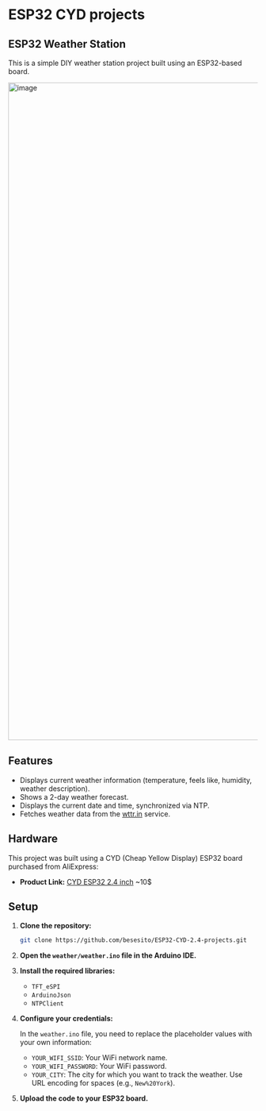 # ESP32 CYD projects

## ESP32 Weather Station

This is a simple DIY weather station project built using an ESP32-based board.

<img width="1518" height="1325" alt="image" src="https://github.com/user-attachments/assets/41bc07d9-7d3b-49c3-9485-43e4fe258675" />


## Features

*   Displays current weather information (temperature, feels like, humidity, weather description).
*   Shows a 2-day weather forecast.
*   Displays the current date and time, synchronized via NTP.
*   Fetches weather data from the [wttr.in](https://wttr.in) service.

## Hardware

This project was built using a CYD (Cheap Yellow Display) ESP32 board purchased from AliExpress:

*   **Product Link:** [CYD ESP32 2.4 inch](https://pl.aliexpress.com/item/1005008212152877.html) ~10$

## Setup

1.  **Clone the repository:**

    ```bash
    git clone https://github.com/besesito/ESP32-CYD-2.4-projects.git
    ```

2.  **Open the `weather/weather.ino` file in the Arduino IDE.**

3.  **Install the required libraries:**
    *   `TFT_eSPI`
    *   `ArduinoJson`
    *   `NTPClient`

4.  **Configure your credentials:**

    In the `weather.ino` file, you need to replace the placeholder values with your own information:

    *   `YOUR_WIFI_SSID`: Your WiFi network name.
    *   `YOUR_WIFI_PASSWORD`: Your WiFi password.
    *   `YOUR_CITY`: The city for which you want to track the weather. Use URL encoding for spaces (e.g., `New%20York`).

5.  **Upload the code to your ESP32 board.**
